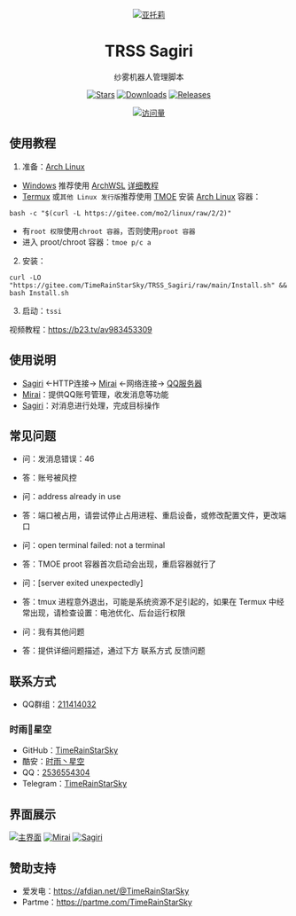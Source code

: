 <div align="center">

[![亚托莉](Picture/亚托莉.png)](https://moegirl.org.cn/亚托莉)

# TRSS Sagiri
纱雾机器人管理脚本

[![Stars](https://img.shields.io/github/stars/TimeRainStarSky/TRSS_Sagiri?color=yellow&label=收藏)](https://github.com/TimeRainStarSky/TRSS_Sagiri/stargazers)
[![Downloads](https://img.shields.io/github/downloads/TimeRainStarSky/TRSS_Sagiri/total?color=blue&label=下载)](https://gitee.com/TimeRainStarSky/TRSS_Sagiri/raw/main/Install.sh)
[![Releases](https://img.shields.io/github/v/release/TimeRainStarSky/TRSS_Sagiri?color=green&label=发行版)](https://github.com/TimeRainStarSky/TRSS_Sagiri/releases/latest)

[![访问量](https://profile-counter.glitch.me/TimeRainStarSky-TRSS_Sagiri/count.svg)](https://github.com/TimeRainStarSky/TRSS_Sagiri)

</div>

## 使用教程
1. 准备：[Arch Linux](https://archlinux.org)
- [Windows](https://www.microsoft.com/windows) 推荐使用 [ArchWSL](https://github.com/yuk7/ArchWSL) [详细教程](https://bytem.io/posts/install-arch-wsl)
- [Termux](https://github.com/hanxinhao000/ZeroTermux) 或`其他 Linux 发行版`推荐使用 [TMOE](https://gitee.com/mo2/linux) 安装 [Arch Linux](https://archlinux.org) 容器：
```
bash -c "$(curl -L https://gitee.com/mo2/linux/raw/2/2)"
```
- 有`root 权限`使用`chroot 容器`，否则使用`proot 容器`
- 进入 proot/chroot 容器：`tmoe p/c a`

2. 安装：
```
curl -LO "https://gitee.com/TimeRainStarSky/TRSS_Sagiri/raw/main/Install.sh" && bash Install.sh
```

3. 启动：`tssi`

视频教程：<https://b23.tv/av983453309>

## 使用说明
- [Sagiri](https://sagiri-kawaii.github.io/sagiri-bot) <-HTTP连接-> [Mirai](https://docs.mirai.mamoe.net) <-网络连接-> [QQ服务器](https://im.qq.com)
- [Mirai](https://docs.mirai.mamoe.net)：提供QQ账号管理，收发消息等功能
- [Sagiri](https://sagiri-kawaii.github.io/sagiri-bot)：对消息进行处理，完成目标操作

## 常见问题
- 问：发消息错误：46
- 答：账号被风控

- 问：address already in use
- 答：端口被占用，请尝试停止占用进程、重启设备，或修改配置文件，更改端口

- 问：open terminal failed: not a terminal
- 答：TMOE proot 容器首次启动会出现，重启容器就行了

- 问：[server exited unexpectedly]
- 答：tmux 进程意外退出，可能是系统资源不足引起的，如果在 Termux 中经常出现，请检查设置：电池优化、后台运行权限

- 问：我有其他问题
- 答：提供详细问题描述，通过下方 联系方式 反馈问题

## 联系方式
- QQ群组：[211414032](https://jq.qq.com/?k=QU1xGLEB)
### 时雨🌌星空
- GitHub：[TimeRainStarSky](https://github.com/TimeRainStarSky)
- 酷安：[时雨丶星空](http://www.coolapk.com/u/2650948)
- QQ：[2536554304](https://qm.qq.com/cgi-bin/qm/qr?k=x8LtlP8vwZs7qLwmsbCsyLoAHy7Et1Pj)
- Telegram：[TimeRainStarSky](https://t.me/TimeRainStarSky)

## 界面展示
[![主界面](Picture/Main.png)](https://github.com/TimeRainStarSky/TRSS_Sagiri)
[![Mirai](Picture/Mirai.png)](https://github.com/iTXTech/mirai-console-loader)
[![Sagiri](Picture/Sagiri.png)](https://sagiri-kawaii.github.io/sagiri-bot)

## 赞助支持
- 爱发电：<https://afdian.net/@TimeRainStarSky>
- Partme：<https://partme.com/TimeRainStarSky>